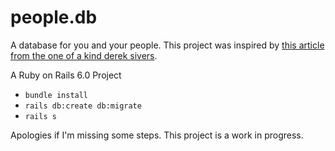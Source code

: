 # people.db
A database for you and your people. This project was inspired by [this article from the one of a kind derek sivers](https://sive.rs/dbt).

A Ruby on Rails 6.0 Project

- `bundle install`
- `rails db:create db:migrate`
- `rails s`

Apologies if I'm missing some steps. This project is a work in progress.

